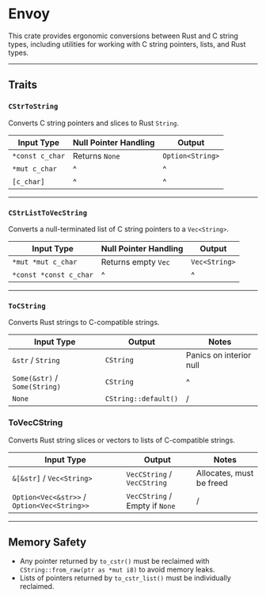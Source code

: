# Envoy

This crate provides ergonomic conversions between Rust and C string types, including utilities for working with C string pointers, lists, and Rust types.

---

## Traits

### `CStrToString`

Converts C string pointers and slices to Rust `String`.

| Input Type      | Null Pointer Handling | Output           |
| --------------- | --------------------- | ---------------- |
| `*const c_char` | Returns `None`        | `Option<String>` |
| `*mut c_char`   | ^                     | ^                |
| `[c_char]`      | ^                     | ^                |

---

### `CStrListToVecString`

Converts a null-terminated list of C string pointers to a `Vec<String>`.

| Input Type             | Null Pointer Handling | Output        |
| ---------------------- | --------------------- | ------------- |
| `*mut *mut c_char`     | Returns empty `Vec`   | `Vec<String>` |
| `*const *const c_char` | ^                     | ^             |

---

### `ToCString`

Converts Rust strings to C-compatible strings.

| Input Type                    | Output               | Notes                   |
| ----------------------------- | -------------------- | ----------------------- |
| `&str` / `String`             | `CString`            | Panics on interior null |
| `Some(&str)` / `Some(String)` | `CString`            | ^                       |
| `None`                        | `CString::default()` | /                       |

### ToVecCString

Converts Rust string slices or vectors to lists of C-compatible strings.

| Input Type                                  | Output                         | Notes                    |
| ------------------------------------------- | ------------------------------ | ------------------------ |
| `&[&str]` / `Vec<String>`                   | `VecCString` / `VecCString`    | Allocates, must be freed |
| `Option<Vec<&str>>` / `Option<Vec<String>>` | `VecCString` / Empty if `None` | /                        |

---

## Memory Safety

- Any pointer returned by `to_cstr()` must be reclaimed with `CString::from_raw(ptr as *mut i8)` to avoid memory leaks.
- Lists of pointers returned by `to_cstr_list()` must be individually reclaimed.
